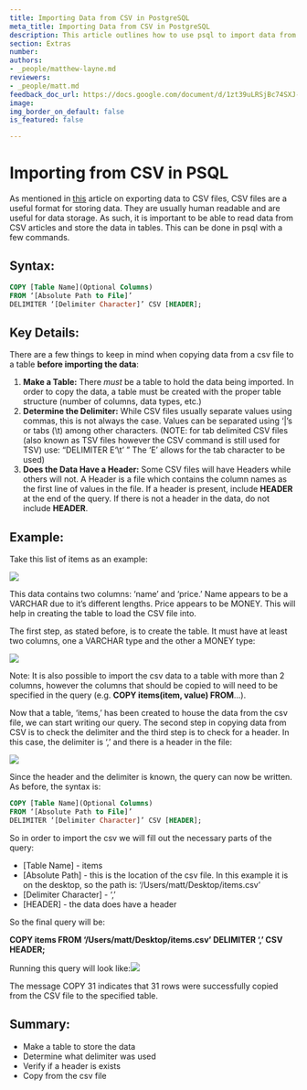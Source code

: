 ```yaml
---
title: Importing Data from CSV in PostgreSQL
meta_title: Importing Data from CSV in PostgreSQL
description: This article outlines how to use psql to import data from csv files.
section: Extras
number:
authors:
- _people/matthew-layne.md
reviewers:
- _people/matt.md
feedback_doc_url: https://docs.google.com/document/d/1zt39uLRSjBc74SXJ-xioYcN9XZDs7NarubmVqn0qrwk/edit?usp=sharing
image:
img_border_on_default: false
is_featured: false

---
```

# Importing from CSV in PSQL

As mentioned in [this](/learn-sql/how-to-export-data-to-csv-or-excel/) article on exporting data to CSV files, CSV files are a useful format for storing data. They are usually human readable and are useful for data storage. As such, it is important to be able to read data from CSV articles and store the data in tables. This can be done in psql with a few commands.

## Syntax:
```sql
COPY [Table Name](Optional Columns)
FROM ‘[Absolute Path to File]’
DELIMITER ‘[Delimiter Character]’ CSV [HEADER];
```
## Key Details:

There are a few things to keep in mind when copying data from a csv file to a table **before importing the data**:

1. **Make a Table:** There _must_ be a table to hold the data being imported. In order to copy the data, a table must be created with the proper table structure (number of columns, data types, etc.)
2. **Determine the Delimiter:** While CSV files usually separate values using commas, this is not always the case. Values can be separated using ‘|’s or tabs (\\t) among other characters. (NOTE: for tab delimited CSV files (also known as TSV files however the CSV command is still used for TSV) use: “DELIMITER E‘\\t’ ” The ‘E’ allows for the tab character to be used)
3. **Does the Data Have a Header:** Some CSV files will have Headers while others will not. A Header is a file which contains the column names as the first line of values in the file. If a header is present, include **HEADER** at the end of the query. If there is not a header in the data, do not include **HEADER**.

## Example:

Take this list of items as an example:

![](/assets/images/learn-sql/extras/importCSV/exampleCSV.png)

This data contains two columns: ‘name’ and ‘price.’ Name appears to be a VARCHAR due to it’s different lengths. Price appears to be MONEY. This will help in creating the table to load the CSV file into.

The first step, as stated before, is to create the table. It must have at least two columns, one a VARCHAR type and the other a MONEY type:

![](/Users/matt/dataschool/dataschool/assets/images/learn-sql/extras/importCSV/createTable.png)

Note: It is also possible to import the csv data to a table with more than 2 columns, however the columns that should be copied to will need to be specified in the query (e.g. **COPY items(item, value) FROM**...).

Now that a table, ‘items,’ has been created to house the data from the csv file, we can start writing our query. The second step in copying data from CSV is to check the delimiter and the third step is to check for a header. In this case, the delimiter is ‘,’ and there is a header in the file:

![](/Users/matt/dataschool/dataschool/assets/images/learn-sql/extras/importCSV/annotatedCSV.png)

Since the header and the delimiter is known, the query can now be written. As before, the syntax is:
```sql
COPY [Table Name](Optional Columns)
FROM ‘[Absolute Path to File]’
DELIMITER ‘[Delimiter Character]’ CSV [HEADER];
```
So in order to import the csv we will fill out the necessary parts of the query:

* \[Table Name\] - items
* \[Absolute Path\] - this is the location of the csv file. In this example it is on the desktop, so the path is: ‘/Users/matt/Desktop/items.csv’
* \[Delimiter Character\] - ‘,’
* \[HEADER\] - the data does have a header

So the final query will be:

**COPY items FROM ‘/Users/matt/Desktop/items.csv’ DELIMITER ‘,’ CSV HEADER;**

Running this query will look like:![](/Users/matt/dataschool/dataschool/assets/images/learn-sql/extras/importCSV/copyToTable.png)

The message COPY 31 indicates that 31 rows were successfully copied from the CSV file to the specified table.

## Summary:

* Make a table to store the data
* Determine what delimiter was used
* Verify if a header is exists
* Copy from the csv file
